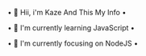 • 👋 Hii, i'm Kaze And This My Info •

• 🌱 I'm currently learning JavaScript •

• 👀 I'm currently focusing on NodeJS •
